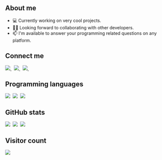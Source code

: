 ## About me

- 💻 Currently working on very cool projects.
- ✌🏻 Looking forward to collaborating with other developers.
- 📫 I'm available to answer your programming related questions on any platform.
  
## Connect me

<a href="https://www.linkedin.com/in/alisher-kazakbaev/">
  <img src="https://img.shields.io/badge/linkedin-%230077B5.svg?&style=for-the-badge&logo=linkedin&logoColor=white" />
</a>&nbsp;
<a href="mailto:alisherqazaqbaev@gmail.com">
  <img src="https://img.shields.io/badge/gmail-D14836?style=for-the-badge&logo=gmail&logoColor=white" />
</a>&nbsp;
<a href="https://telegram.me/alisherdev">
  <img src="https://img.shields.io/badge/telegram-1DA1F2?style=for-the-badge&logo=telegram&logoColor=white" />    
</a>&nbsp;

## Programming languages

<img  src="https://img.shields.io/badge/Kotlin-8382E3?style=for-the-badge&logo=kotlin&logoColor=white">&nbsp;
<img  src="https://img.shields.io/badge/Java-E56F08?style=for-the-badge&logo=java&logoColor=white">&nbsp;
<img  src="https://img.shields.io/badge/SQL-b33939?style=for-the-badge&logo=sql&logoColor=white">&nbsp;

## GitHub stats

<img src="https://github-readme-stats.vercel.app/api?username=Alisher154&count_private=true&show_icons=true&theme=tokyonight" />&nbsp;
<img src="https://github-readme-streak-stats.herokuapp.com/?user=Alisher154&theme=tokyonight" />&nbsp;
<img src="https://github-readme-stats.vercel.app/api/top-langs/?username=Alisher154&layout=compact&theme=tokyonight&langs_count=10&hide=html,purebasic,scss,css" />

## Visitor count

<img src="https://profile-counter.glitch.me/Alisher154/count.svg" />
